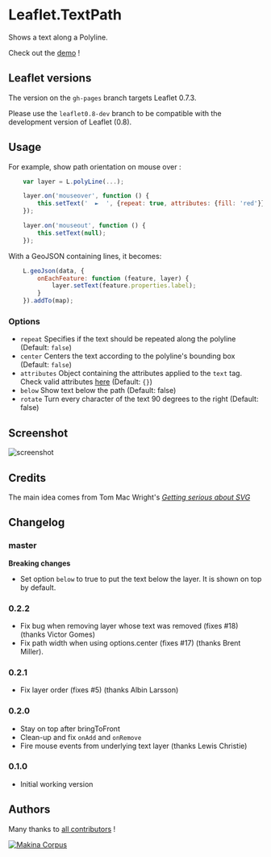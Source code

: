 Leaflet.TextPath
================

Shows a text along a Polyline.

Check out the [demo](http://makinacorpus.github.com/Leaflet.TextPath/) !

Leaflet versions
-----

The version on the `gh-pages` branch targets Leaflet 0.7.3.

Please use the `leaflet0.8-dev` branch to be compatible with the development version of Leaflet (0.8).

Usage
-----

For example, show path orientation on mouse over :

```javascript
    var layer = L.polyLine(...);

    layer.on('mouseover', function () {
        this.setText('  ►  ', {repeat: true, attributes: {fill: 'red'}});
    });

    layer.on('mouseout', function () {
        this.setText(null);
    });
```

With a GeoJSON containing lines, it becomes:

```javascript
    L.geoJson(data, {
        onEachFeature: function (feature, layer) {
            layer.setText(feature.properties.label);
        }
    }).addTo(map);

```

### Options

* `repeat` Specifies if the text should be repeated along the polyline (Default: `false`)
* `center` Centers the text according to the polyline's bounding box  (Default: `false`)
* `attributes` Object containing the attributes applied to the `text` tag. Check valid attributes [here](https://developer.mozilla.org/en-US/docs/Web/SVG/Element/text#Attributes) (Default: `{}`)
* `below` Show text below the path (Default: false)
* `rotate` Turn every character of the text 90 degrees to the right (Default: false)

Screenshot
----------

![screenshot](https://raw.github.com/makinacorpus/Leaflet.TextPath/master/screenshot.png)

Credits
-------

The main idea comes from Tom Mac Wright's *[Getting serious about SVG](http://mapbox.com/osmdev/2012/11/20/getting-serious-about-svg/)*


Changelog
---------

### master ###

**Breaking changes**

* Set option ``below`` to true to put the text below the layer. It is shown
  on top by default.

### 0.2.2 ###

* Fix bug when removing layer whose text was removed (fixes #18) (thanks Victor Gomes)
* Fix path width when using options.center (fixes #17) (thanks Brent Miller).

### 0.2.1 ###

* Fix layer order (fixes #5) (thanks Albin Larsson)

### 0.2.0 ###

* Stay on top after bringToFront
* Clean-up and fix `onAdd` and `onRemove`
* Fire mouse events from underlying text layer (thanks Lewis Christie)

### 0.1.0 ###

* Initial working version



Authors
-------

Many thanks to [all contributors](https://github.com/makinacorpus/Leaflet.TextPath/graphs/contributors) !

[![Makina Corpus](http://depot.makina-corpus.org/public/logo.gif)](http://makinacorpus.com)
